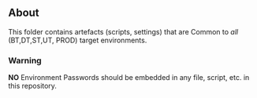 ## About ##

This folder contains artefacts (scripts, settings) that are Common to *all* (BT,DT,ST,UT, PROD) target environments.


### Warning ###

**NO** Environment Passwords should be embedded in any file, script, etc. in this repository.
